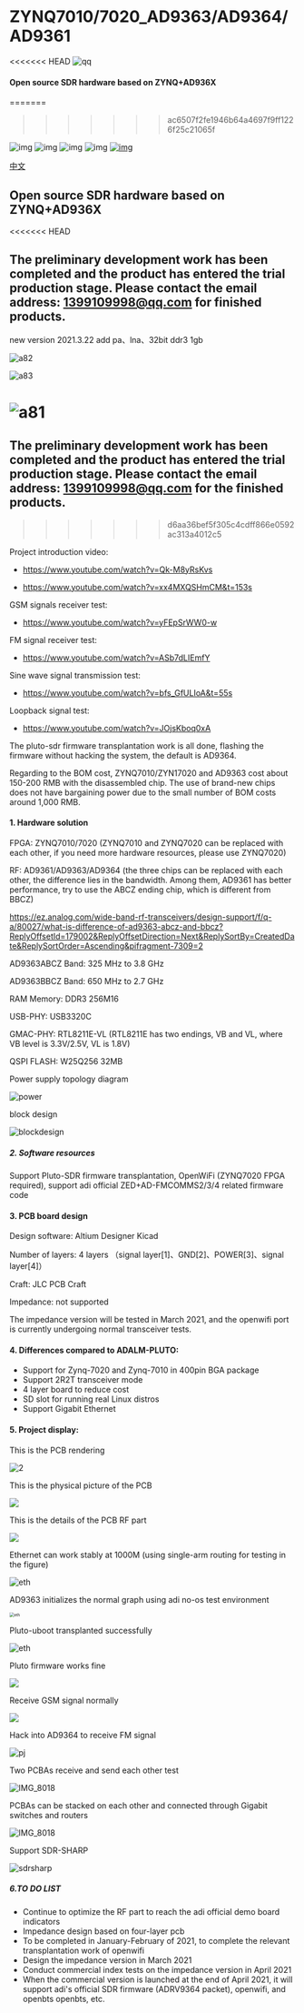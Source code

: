 # ZYNQ7010/7020_AD9363/AD9364/AD9361
<<<<<<< HEAD
![qq](images/qq.PNG)

####  Open source SDR hardware based on ZYNQ+AD936X
=======
>>>>>>> ac6507f2fe1946b64a4697f9ff1226f25c21065f



![img](https://img.shields.io/github/issues/kangyuzhe666/ZYNQ7010-7020_AD9363.svg)
![img](	https://img.shields.io/github/forks/kangyuzhe666/ZYNQ7010-7020_AD9363.svg)
![img](https://img.shields.io/github/stars/kangyuzhe666/ZYNQ7010-7020_AD9363.svg)
![img](https://img.shields.io/github/license/kangyuzhe666/ZYNQ7010-7020_AD9363.svg)
[![img](https://img.shields.io/badge/link-996.icu-red.svg)](https://github.com/996icu/996.ICU)

[中文](./README_CN.md) 
##  Open source SDR hardware based on ZYNQ+AD936X

<<<<<<< HEAD
## The preliminary development work has been completed and the product has entered the trial production stage. Please contact the email address: 1399109998@qq.com for finished products.

new version 2021.3.22 add pa、lna、32bit ddr3 1gb



![a82](images/a82.PNG)

![a83](images/a83.PNG)

![a81](images/a81.PNG)
=======
## The preliminary development work has been completed and the product has entered the trial production stage. Please contact the email address: 1399109998@qq.com for the finished products.
>>>>>>> d6aa36bef5f305c4cdff866e0592ac313a4012c5

Project introduction video:

- https://www.youtube.com/watch?v=Qk-M8yRsKvs 

- https://www.youtube.com/watch?v=xx4MXQSHmCM&t=153s

GSM signals receiver test:
- https://www.youtube.com/watch?v=yFEpSrWW0-w

FM signal receiver test:
- https://www.youtube.com/watch?v=ASb7dLIEmfY

Sine wave signal transmission test:
- https://www.youtube.com/watch?v=bfs_GfULIoA&t=55s

Loopback signal test:
- https://www.youtube.com/watch?v=JOjsKboq0xA

The pluto-sdr firmware transplantation work is all done, flashing the firmware without hacking the system, the default is AD9364.

Regarding to the BOM cost, ZYNQ7010/ZYN17020 and AD9363 cost about 150-200 RMB with the disassembled chip. The use of brand-new chips does not have bargaining power due to the small number of BOM costs around 1,000 RMB.

#### 1. Hardware solution

FPGA: ZYNQ7010/7020 (ZYNQ7010 and ZYNQ7020 can be replaced with each other, if you need more hardware resources, please use ZYNQ7020)

RF: AD9361/AD9363/AD9364 (the three chips can be replaced with each other, the difference lies in the bandwidth. Among them, AD9361 has better performance, try to use the ABCZ ending chip, which is different from BBCZ)

https://ez.analog.com/wide-band-rf-transceivers/design-support/f/q-a/80027/what-is-difference-of-ad9363-abcz-and-bbcz?ReplyOffsetId=179002&ReplyOffsetDirection=Next&ReplySortBy=CreatedDate&ReplySortOrder=Ascending&pifragment-7309=2

AD9363ABCZ Band: 325 MHz to 3.8 GHz

AD9363BBCZ Band: 650 MHz to 2.7 GHz

RAM Memory: DDR3 256M16

USB-PHY: USB3320C

GMAC-PHY: RTL8211E-VL (RTL8211E has two endings, VB and VL, where VB level is 3.3V/2.5V, VL is 1.8V)

QSPI FLASH: W25Q256 32MB

Power supply topology diagram

![power](images/power.png)

block design

![blockdesign](images/blockdesign.png)

##### 2. Software resources

Support Pluto-SDR firmware transplantation, OpenWiFi (ZYNQ7020 FPGA required), support adi official ZED+AD-FMCOMMS2/3/4 related firmware code

#### 3. PCB board design

Design software:  Altium Designer Kicad

Number of layers: 4 layers （signal layer[1]、GND[2]、POWER[3]、signal layer[4]）

Craft: JLC PCB Craft

Impedance: not supported

The impedance version will be tested in March 2021, and the openwifi port is currently undergoing normal transceiver tests.

#### 4. Differences compared to ADALM-PLUTO:

- Support for Zynq-7020 and Zynq-7010 in 400pin BGA package
- Support 2R2T transceiver mode
- 4 layer board to reduce cost
- SD slot for running real Linux distros
- Support Gigabit Ethernet

#### 5. Project display:

This is the PCB rendering

![2](images/grade.png)

This is the physical picture of the PCB

![](images/IMG_8132.JPG)

This is the details of the PCB RF part

![](images/IMG_8133.JPG)

Ethernet can work stably at 1000M (using single-arm routing for testing in the figure)

![eth](images/500m.JPG)

AD9363 initializes the normal graph using adi no-os test environment

<img src="images/csh.png" alt="eth" style="zoom:50%;" />

Pluto-uboot transplanted successfully

![eth](images/pluto-system.png)

Pluto firmware works fine

![](images/IMG_8016.PNG)

Receive GSM signal normally

![](images/iio.png)

Hack into AD9364 to receive FM signal

![pj](images/pj.png)

Two PCBAs receive and send each other test

![IMG_8018](images/IMG_8129.JPG)

PCBAs can be stacked on each other and connected through Gigabit switches and routers

![IMG_8018](images/IMG_8131.JPG)

Support SDR-SHARP

![sdrsharp](images/sdrsharp.jpg)

##### 6.TO DO LIST

- Continue to optimize the RF part to reach the adi official demo board indicators
- Impedance design based on four-layer pcb
- To be completed in January-February of 2021, to complete the relevant transplantation work of openwifi
- Design the impedance version in March 2021
- Conduct commercial index tests on the impedance version in April 2021
- When the commercial version is launched at the end of April 2021, it will support adi's official SDR firmware (ADRV9364 packet), openwifi, and openbts openbts, etc.

